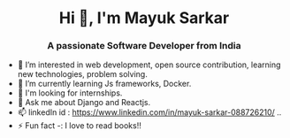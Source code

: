 <h1 align="center">Hi 👋, I'm Mayuk Sarkar</h1>
<h3 align="center">A passionate Software Developer from India</h3>


- 👀 I’m interested in web development, open source contribution, learning new technologies, problem solving.
- 🌱 I’m currently learning Js frameworks, Docker.
- 🚀 I'm looking for internships.
- 💬 Ask me about Django and Reactjs.
- 📫 linkedIn id : https://www.linkedin.com/in/mayuk-sarkar-088726210/ ..
- ⚡ Fun fact -: I love to read books!!


<!---
mks2002/mks2002 is a ✨ special ✨ repository because its `README.md` (this file) appears on your GitHub profile.
You can click the Preview link to take a look at your changes.
--->
